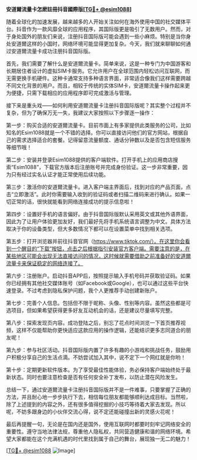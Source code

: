 **安道爾流量卡怎麽註冊抖音國際版[[TG💪+ @esim1088](https://t.me/s/esim1088)]**

随着全球化的加速发展，越来越多的人开始关注如何在海外使用中国的社交媒体平台。抖音作为一款风靡全球的应用程序，其国际版更是吸引了无数用户。然而，对于身处国外的朋友们来说，注册抖音国际版可能会遇到一些小麻烦。特别是当你身处安道爾这样的小国时，网络环境可能显得更加复杂。今天，我们就来聊聊如何通过安道爾流量卡成功注册抖音国际版。

首先，我们需要了解什么是安道爾流量卡。简单来说，这是一种专门为中国游客和长期居住者设计的虚拟SIM卡服务。它允许用户在全球范围内轻松访问互联网，而无需更换手机硬件。这种卡通常支持多种语言界面，非常适合像我们这样需要跨越不同文化背景的用户。而且，相较于传统的实体SIM卡，安道爾流量卡操作起来更为便捷，只需下载相应的应用程序即可完成激活与管理。

接下来是重头戏——如何利用安道爾流量卡注册抖音国际版呢？其实整个过程并不复杂，但为了确保万无一失，我建议大家按照以下步骤逐一操作：

第一步：购买合适的安道爾流量卡。目前市面上有多家提供此类服务的公司，比如知名的Esim1088就是一个不错的选择。你可以直接访问他们的官方网站，根据自己的需求选择适合的套餐。记得留意流量额度、通话分钟数以及是否包含短信服务等细节哦！

第二步：安装并登录Esim1088提供的客户端软件。打开手机上的应用商店搜索“Esim1088”，下载官方版本后注册账号并完成身份验证。这一步非常重要，因为只有经过实名认证才能正常使用后续功能。

第三步：激活你的安道爾流量卡。进入客户端主界面后，找到对应的产品页面，点击“立即激活”。此时你需要输入收到的验证码或者扫描二维码来进行确认。如果一切正常的话，很快就能看到网络连接成功的提示信息啦！

第四步：设置好手机的语言偏好。由于抖音国际版默认采用英文或其他外语界面，因此为了让用户体验更加友好，我们最好先将手机系统语言调整为中文。具体方法取决于你的设备类型，但大多数情况下都可以在设置菜单中找到相关选项。

第五步：打开浏览器并前往抖音官网（https://www.tiktok.com/）。在这里你会看到一个醒目的“下载”按钮，点击之后根据指引安装官方客户端。需要注意的是，在某些地区可能会出现无法直接访问的情况，这时候就需要借助之前准备好的安道爾流量卡来保证稳定的网络连接了。

第六步：注册账户。启动抖音APP后，按照提示输入手机号码并获取验证码。如果你已经拥有其他社交媒体账号（如Facebook或Google），也可以通过这些平台快速登录。不过考虑到隐私保护问题，我个人更推荐手动创建新账户。

第七步：完善个人信息。包括但不限于昵称、头像、性别等内容。虽然这些都是可选项目，但如果希望获得更多好友互动机会的话，还是建议尽量填写完整。

第八步：探索发现页内容。成功登陆之后，别忘了花点时间浏览一下首页推荐视频，这样不仅能帮助你更快适应这款应用的操作逻辑，还能结识更多志同道合的朋友呢！

第九步：参与社区活动。抖音国际版内置了许多有趣的小游戏和挑战任务，鼓励用户积极分享自己的生活点滴。不妨尝试加入其中，说不定下一个网红就是你哟！

第十步：定期更新软件版本。为了享受最佳性能体验，务必保持客户端始终处于最新状态。同时也要注意检查是否有任何安全补丁发布，以防止潜在风险发生。

总结一下，通过安道爾流量卡注册抖音国际版并不是一件难事，只要掌握了正确的方法，并且耐心地一步步执行下去，相信每位朋友都能够顺利达成目标。当然啦，除了上述提到的内容之外，还有很多值得挖掘的小技巧等待着大家去发现。所以呢，不妨多跟身边的小伙伴交流心得，说不定还能碰撞出新的灵感火花呢！

最后再提醒一句，无论是在国内还是国外，使用互联网时都要时刻牢记网络安全的重要性。遵守当地法律法规，尊重他人隐私权，共同营造健康和谐的网络环境。希望大家都能在这个充满机遇的时代里找到属于自己的舞台，展现独一无二的魅力！

[[TG💪+ @esim1088](https://t.me/s/esim1088) ![Image](https://i.postimg.cc/4NQfJmqS/Snipaste-2025-05-13-00-14-12.png)]